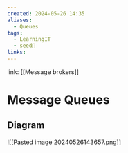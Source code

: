 ```yaml
---
created: 2024-05-26 14:35
aliases:
  - Queues
tags:
  - LearningIT
  - seed🌱
links:
---
```


link: [[Message brokers]]

# Message Queues

## Diagram

![[Pasted image 20240526143657.png]]